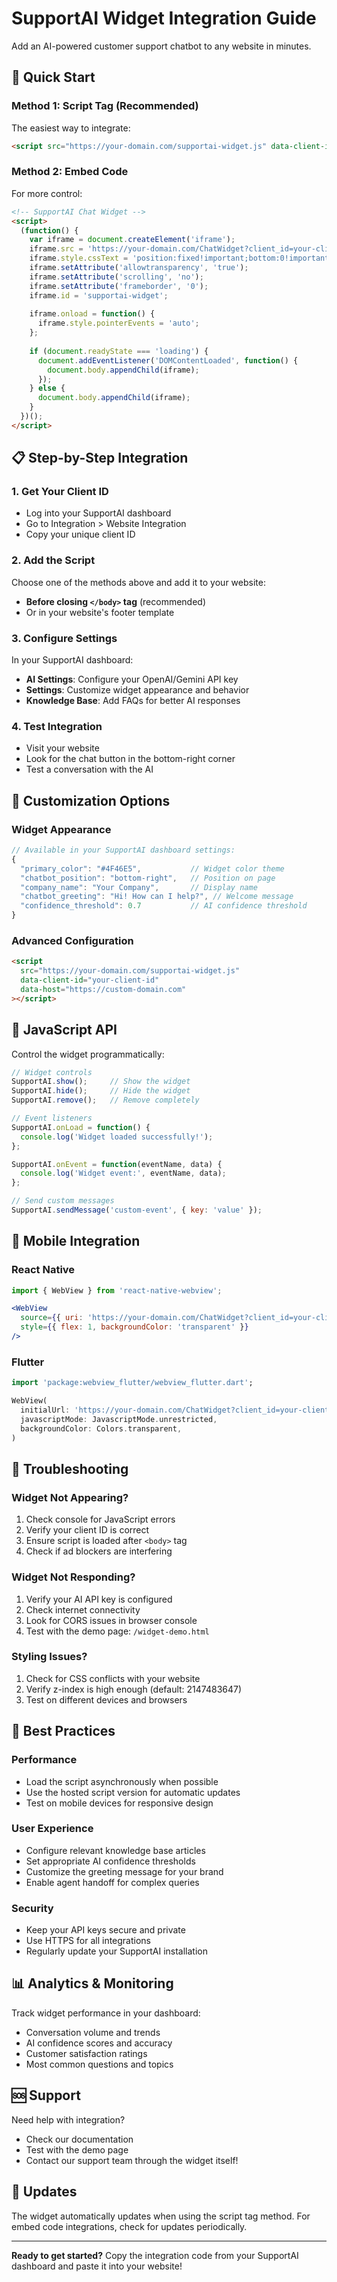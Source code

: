 # SupportAI Widget Integration Guide

Add an AI-powered customer support chatbot to any website in minutes.

## 🚀 Quick Start

### Method 1: Script Tag (Recommended)
The easiest way to integrate:

```html
<script src="https://your-domain.com/supportai-widget.js" data-client-id="your-client-id"></script>
```

### Method 2: Embed Code
For more control:

```html
<!-- SupportAI Chat Widget -->
<script>
  (function() {
    var iframe = document.createElement('iframe');
    iframe.src = 'https://your-domain.com/ChatWidget?client_id=your-client-id';
    iframe.style.cssText = 'position:fixed!important;bottom:0!important;right:0!important;width:100vw!important;height:100vh!important;border:none!important;z-index:2147483647!important;pointer-events:none!important;background:transparent!important;';
    iframe.setAttribute('allowtransparency', 'true');
    iframe.setAttribute('scrolling', 'no');
    iframe.setAttribute('frameborder', '0');
    iframe.id = 'supportai-widget';
    
    iframe.onload = function() {
      iframe.style.pointerEvents = 'auto';
    };
    
    if (document.readyState === 'loading') {
      document.addEventListener('DOMContentLoaded', function() {
        document.body.appendChild(iframe);
      });
    } else {
      document.body.appendChild(iframe);
    }
  })();
</script>
```

## 📋 Step-by-Step Integration

### 1. Get Your Client ID
- Log into your SupportAI dashboard
- Go to Integration > Website Integration
- Copy your unique client ID

### 2. Add the Script
Choose one of the methods above and add it to your website:
- **Before closing `</body>` tag** (recommended)
- Or in your website's footer template

### 3. Configure Settings
In your SupportAI dashboard:
- **AI Settings**: Configure your OpenAI/Gemini API key
- **Settings**: Customize widget appearance and behavior
- **Knowledge Base**: Add FAQs for better AI responses

### 4. Test Integration
- Visit your website
- Look for the chat button in the bottom-right corner
- Test a conversation with the AI

## 🎨 Customization Options

### Widget Appearance
```javascript
// Available in your SupportAI dashboard settings:
{
  "primary_color": "#4F46E5",           // Widget color theme
  "chatbot_position": "bottom-right",   // Position on page
  "company_name": "Your Company",       // Display name
  "chatbot_greeting": "Hi! How can I help?", // Welcome message
  "confidence_threshold": 0.7           // AI confidence threshold
}
```

### Advanced Configuration
```html
<script 
  src="https://your-domain.com/supportai-widget.js" 
  data-client-id="your-client-id"
  data-host="https://custom-domain.com"
></script>
```

## 🔌 JavaScript API

Control the widget programmatically:

```javascript
// Widget controls
SupportAI.show();     // Show the widget
SupportAI.hide();     // Hide the widget  
SupportAI.remove();   // Remove completely

// Event listeners
SupportAI.onLoad = function() {
  console.log('Widget loaded successfully!');
};

SupportAI.onEvent = function(eventName, data) {
  console.log('Widget event:', eventName, data);
};

// Send custom messages
SupportAI.sendMessage('custom-event', { key: 'value' });
```

## 📱 Mobile Integration

### React Native
```jsx
import { WebView } from 'react-native-webview';

<WebView
  source={{ uri: 'https://your-domain.com/ChatWidget?client_id=your-client-id' }}
  style={{ flex: 1, backgroundColor: 'transparent' }}
/>
```

### Flutter
```dart
import 'package:webview_flutter/webview_flutter.dart';

WebView(
  initialUrl: 'https://your-domain.com/ChatWidget?client_id=your-client-id',
  javascriptMode: JavascriptMode.unrestricted,
  backgroundColor: Colors.transparent,
)
```

## 🔧 Troubleshooting

### Widget Not Appearing?
1. Check console for JavaScript errors
2. Verify your client ID is correct
3. Ensure script is loaded after `<body>` tag
4. Check if ad blockers are interfering

### Widget Not Responding?
1. Verify your AI API key is configured
2. Check internet connectivity
3. Look for CORS issues in browser console
4. Test with the demo page: `/widget-demo.html`

### Styling Issues?
1. Check for CSS conflicts with your website
2. Verify z-index is high enough (default: 2147483647)
3. Test on different devices and browsers

## 🌟 Best Practices

### Performance
- Load the script asynchronously when possible
- Use the hosted script version for automatic updates
- Test on mobile devices for responsive design

### User Experience
- Configure relevant knowledge base articles
- Set appropriate AI confidence thresholds
- Customize the greeting message for your brand
- Enable agent handoff for complex queries

### Security
- Keep your API keys secure and private
- Use HTTPS for all integrations
- Regularly update your SupportAI installation

## 📊 Analytics & Monitoring

Track widget performance in your dashboard:
- Conversation volume and trends
- AI confidence scores and accuracy
- Customer satisfaction ratings
- Most common questions and topics

## 🆘 Support

Need help with integration?
- Check our documentation
- Test with the demo page
- Contact our support team through the widget itself!

## 🔄 Updates

The widget automatically updates when using the script tag method. For embed code integrations, check for updates periodically.

---

**Ready to get started?** Copy the integration code from your SupportAI dashboard and paste it into your website!